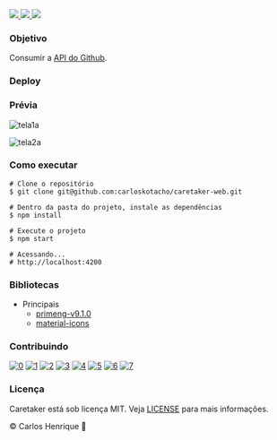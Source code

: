 <a href="https://github.com/carloskotacho/caretaker-web/blob/master/LICENSE">
    <img src="https://img.shields.io/github/license/carloskotacho/caretaker-web?color=006699&style=for-the-badge"/>
</a>

<a href="https://david-dm.org/carloskotacho/caretaker-web">
    <img src="https://img.shields.io/static/v1?label=depend%C3%AAncias&message=prod&color=006699&style=for-the-badge"/>
</a>

<a href="#">
    <img src="https://img.shields.io/static/v1?label=deploy&message=🚀&color=006699&style=for-the-badge"/>
</a>

### Objetivo

Consumir a [API do Github](https://developer.github.com/v3/).

### Deploy

### Prévia

![tela1a](https://user-images.githubusercontent.com/22691244/87237586-8d541a80-c3ce-11ea-8ebe-fd44d0c356c1.png)

![tela2a](https://user-images.githubusercontent.com/22691244/87237567-53831400-c3ce-11ea-8894-721c3f15f0d8.png)

### Como executar

```
# Clone o repositório
$ git clone git@github.com:carloskotacho/caretaker-web.git

# Dentro da pasta do projeto, instale as dependências
$ npm install

# Execute o projeto
$ npm start

# Acessando...
# http://localhost:4200
```

### Bibliotecas

- Principais
  - [primeng-v9.1.0](https://primefaces.org/primeng/showcase/#/setup)
  - [material-icons](https://material-ui.com/pt/getting-started/installation/)

### Contribuindo

[![0](https://sourcerer.io/fame/carloskotacho/carloskotacho/caretaker-web/images/0)](https://sourcerer.io/fame/carloskotacho/carloskotacho/caretaker-web/links/0)
[![1](https://sourcerer.io/fame/carloskotacho/carloskotacho/caretaker-web/images/1)](https://sourcerer.io/fame/carloskotacho/carloskotacho/caretaker-web/links/1)
[![2](https://sourcerer.io/fame/carloskotacho/carloskotacho/caretaker-web/images/2)](https://sourcerer.io/fame/carloskotacho/carloskotacho/caretaker-web/links/2)
[![3](https://sourcerer.io/fame/carloskotacho/carloskotacho/caretaker-web/images/3)](https://sourcerer.io/fame/carloskotacho/carloskotacho/caretaker-web/links/3)
[![4](https://sourcerer.io/fame/carloskotacho/carloskotacho/caretaker-web/images/4)](https://sourcerer.io/fame/carloskotacho/carloskotacho/caretaker-web/links/4)
[![5](https://sourcerer.io/fame/carloskotacho/carloskotacho/caretaker-web/images/5)](https://sourcerer.io/fame/carloskotacho/carloskotacho/caretaker-web/links/5)
[![6](https://sourcerer.io/fame/carloskotacho/carloskotacho/caretaker-web/images/6)](https://sourcerer.io/fame/carloskotacho/carloskotacho/caretaker-web/links/6)
[![7](https://sourcerer.io/fame/carloskotacho/carloskotacho/caretaker-web/images/7)](https://sourcerer.io/fame/carloskotacho/carloskotacho/caretaker-web/links/7)

### Licença

Caretaker está sob licença MIT. Veja [LICENSE](https://github.com/carloskotacho/caretaker-web/blob/master/LICENSE) para mais informações.

© Carlos Henrique 🚀
